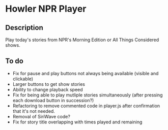 # Howler NPR Player

## Description
Play today's stories from NPR's Morning Edition or All Things Considered shows. 

## To do
* Fix for pause and play buttons not always being available (visible and clickable)
* Larger buttons to get show stories
* Ability to change playback speed
* Fix for being able to play mutliple stories simultaneously (after pressing each download button in succession?)
* Refactoring to remove commented code in player.js after confirmation that it's not needed.
* Removal of SiriWave code?
* Fix for story title overlapping with times played and remaining
